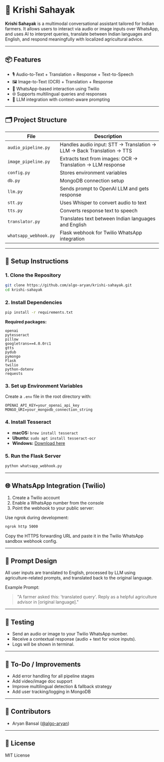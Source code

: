 # 🌾 Krishi Sahayak

**Krishi Sahayak** is a multimodal conversational assistant tailored for Indian farmers. It allows users to interact via audio or image inputs over WhatsApp, and uses AI to interpret queries, translate between Indian languages and English, and respond meaningfully with localized agricultural advice.

---

## 📦 Features

- 🎙️ Audio-to-Text + Translation + Response + Text-to-Speech
- 🖼️ Image-to-Text (OCR) + Translation + Response
- 📲 WhatsApp-based interaction using Twilio
- 🌐 Supports multilingual queries and responses
- 🤖 LLM integration with context-aware prompting

---

## 🗂️ Project Structure

| File | Description |
|------|-------------|
| `audio_pipeline.py` | Handles audio input: STT → Translation → LLM → Back Translation → TTS |
| `image_pipeline.py` | Extracts text from images: OCR → Translation → LLM response |
| `config.py` | Stores environment variables |
| `db.py` | MongoDB connection setup |
| `llm.py` | Sends prompt to OpenAI LLM and gets response |
| `stt.py` | Uses Whisper to convert audio to text |
| `tts.py` | Converts response text to speech |
| `translator.py` | Translates text between Indian languages and English |
| `whatsapp_webhook.py` | Flask webhook for Twilio WhatsApp integration |

---

## 🚀 Setup Instructions

### 1. Clone the Repository
```bash
git clone https://github.com/algo-aryan/krishi-sahayak.git
cd krishi-sahayak
```

### 2. Install Dependencies
```bash
pip install -r requirements.txt
```

**Required packages:**
```
openai
pytesseract
pillow
googletrans==4.0.0rc1
gtts
pydub
pymongo
Flask
twilio
python-dotenv
requests
```

### 3. Set up Environment Variables

Create a `.env` file in the root directory with:
```env
OPENAI_API_KEY=your_openai_api_key
MONGO_URI=your_mongodb_connection_string
```

### 4. Install Tesseract

- **macOS:** `brew install tesseract`
- **Ubuntu:** `sudo apt install tesseract-ocr`
- **Windows:** [Download here](https://github.com/tesseract-ocr/tesseract/wiki)

### 5. Run the Flask Server

```bash
python whatsapp_webhook.py
```

---

## 🌐 WhatsApp Integration (Twilio)

1. Create a Twilio account
2. Enable a WhatsApp number from the console
3. Point the webhook to your public server:

Use ngrok during development:
```bash
ngrok http 5000
```
Copy the HTTPS forwarding URL and paste it in the Twilio WhatsApp sandbox webhook config.

---

## 🧠 Prompt Design

All user inputs are translated to English, processed by LLM using agriculture-related prompts, and translated back to the original language.

Example Prompt:
> "A farmer asked this: 'translated query'. Reply as a helpful agriculture advisor in [original language]."

---

## 🧪 Testing

- Send an audio or image to your Twilio WhatsApp number.
- Receive a contextual response (audio + text for voice inputs).
- Logs will be shown in terminal.

---

## 📌 To-Do / Improvements

- Add error handling for all pipeline stages
- Add video/image doc support
- Improve multilingual detection & fallback strategy
- Add user tracking/logging in MongoDB

---

## 🤝 Contributors

- Aryan Bansal ([@algo-aryan](https://github.com/algo-aryan))

---

## 📄 License

MIT License
